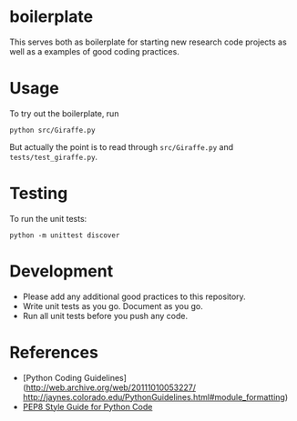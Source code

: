 # boilerplate
This serves both as boilerplate for starting new research code projects as
well as a examples of good coding practices.

Usage
====
To try out the boilerplate, run

    python src/Giraffe.py

But actually the point is to read through `src/Giraffe.py` and
`tests/test_giraffe.py`.
    
Testing
====
To run the unit tests:

    python -m unittest discover

Development
====
* Please add any additional good practices to this repository.
* Write unit tests as you go. Document as you go.
* Run all unit tests before you push any code.

References
====
* [Python Coding Guidelines](http://web.archive.org/web/20111010053227/
http://jaynes.colorado.edu/PythonGuidelines.html#module_formatting)
* [PEP8 Style Guide for Python Code](https://www.python.org/dev/peps/pep-0008/)
